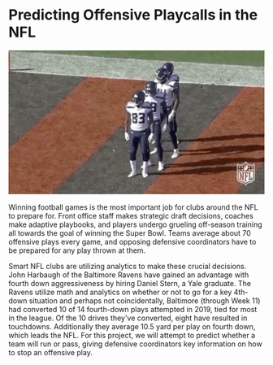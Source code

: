 # Predicting Offensive Playcalls in the NFL

<img src="https://github.com/anhthyngo/Predicting-Offensive-Playcalls-in-the-NFL/blob/master/img/td-cele.gif " width="700">

Winning football games is the most important job for clubs around the NFL to prepare for. Front office staff makes strategic draft decisions, coaches make adaptive playbooks, and players undergo grueling off-season training all towards the goal of winning the Super Bowl. Teams average about 70 offensive plays every game, and opposing defensive coordinators have to be prepared for any play thrown at them. 

Smart NFL clubs are utilizing analytics to make these crucial decisions. John Harbaugh of the Baltimore Ravens have gained an advantage with fourth down aggressiveness by hiring Daniel Stern, a Yale graduate. The Ravens utilize math and analytics on whether or not to go for a key 4th-down situation and perhaps not coincidentally, Baltimore (through Week 11) had converted 10 of 14 fourth-down plays attempted in 2019, tied for most in the league. Of the 10 drives they've converted, eight have resulted in touchdowns. Additionally they average 10.5 yard per play on fourth down, which leads the NFL. For this project, we will attempt to predict whether a team will run or pass, giving defensive coordinators key information on how to stop an offensive play. 

